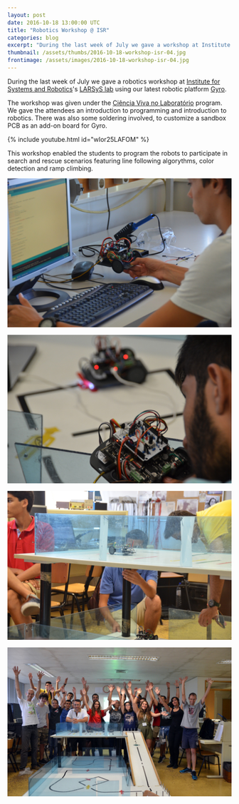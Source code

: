 ```yaml
---
layout: post
date: 2016-10-18 13:00:00 UTC
title: "Robotics Workshop @ ISR"
categories: blog
excerpt: "During the last week of July we gave a workshop at Institute for Systems and Robotics's LARSyS lab using our latest robotic platform Gyro."
thumbnail: /assets/thumbs/2016-10-18-workshop-isr-04.jpg
frontimage: /assets/images/2016-10-18-workshop-isr-04.jpg
---
```


During the last week of July we gave a robotics workshop at [Institute for Systems and Robotics][1]'s [LARSyS lab][4] using our latest robotic platform [Gyro][2].

The workshop was given under the [Ciência Viva no Laboratório][3] program. We gave the attendees an introduction to programming and introduction to robotics. There was also some soldering involved, to customize a sandbox PCB as an add-on board for Gyro.

{% include youtube.html id="wIor25LAFOM" %}

This workshop enabled the students to program the robots to participate in search and rescue scenarios featuring line following algorythms, color detection and ramp climbing.

![](/assets/images/2016-10-18-workshop-isr-01.jpg)

![](/assets/images/2016-10-18-workshop-isr-02.jpg)

![](/assets/images/2016-10-18-workshop-isr-03.jpg)

![](/assets/images/2016-10-18-workshop-isr-04.jpg)

[1]: http://welcome.isr.tecnico.ulisboa.pt/
[2]: http://artica.cc/products/#gyro
[3]: http://www.cienciaviva.pt/estagios/jovens/ocjf2016/inscricao.asp?accao=showentidadedetail&id_entidade=225
[4]: http://www.larsys.pt/
